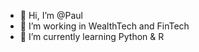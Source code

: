 - 👋 Hi, I’m @Paul
- 👀 I’m working in WealthTech and FinTech
- 🌱 I’m currently learning Python & R

<!---
PaulMillerIWP/PaulMillerIWP is a ✨ special ✨ repository because its `README.md` (this file) appears on your GitHub profile.
You can click the Preview link to take a look at your changes.
--->
